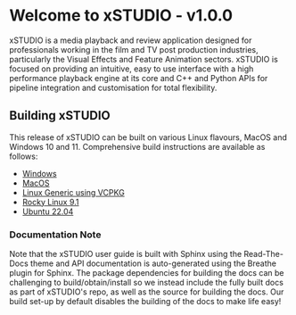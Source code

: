 # Welcome to xSTUDIO - v1.0.0

xSTUDIO is a media playback and review application designed for professionals working in the film and TV post production industries, particularly the Visual Effects and Feature Animation sectors. xSTUDIO is focused on providing an intuitive, easy to use interface with a high performance playback engine at its core and C++ and Python APIs for pipeline integration and customisation for total flexibility.

## Building xSTUDIO

This release of xSTUDIO can be built on various Linux flavours, MacOS and Windows 10 and 11. Comprehensive build instructions are available as follows:

* [Windows](docs/reference/build_guides/windows.md)
* [MacOS](docs/reference/build_guides/macos.md)
* [Linux Generic using VCPKG](docs/reference/build_guides/linux_generic.md) 
* [Rocky Linux 9.1](docs/reference/build_guides/rocky_linux_9_1.md)
* [Ubuntu 22.04](docs/reference/build_guides/ubuntu_22_04.md)

### Documentation Note

Note that the xSTUDIO user guide is built with Sphinx using the Read-The-Docs theme and API documentation is auto-generated using the Breathe plugin for Sphinx. The package dependencies for building the docs can be challenging to build/obtain/install so we instead include the fully built docs as part of xSTUDIO's repo, as well as the source for building the docs. Our build set-up by default disables the building of the docs to make life easy!
